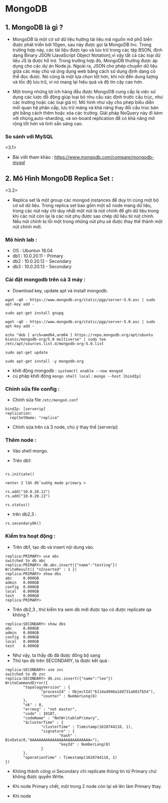 # MongoDB

## 1. MongoDB là gì ? 
- MongoDB là một cơ sở dữ liệu hướng tài liệu mã nguồn mở phổ biến được phát triển bởi 10gen, sau này được gọi là MongoDB Inc. Trong trường hợp này, các tài liệu được tạo và lưu trữ trong các tệp BSON, định dạng Binary JSON (JavaScript Object Notation),vì vậy tất cả các loại dữ liệu JS là được hỗ trợ. Trong trường hợp đó, MongoDB thường được áp dụng cho các dự án Node.js. Ngoài ra, JSON cho phép chuyển dữ liệu giữa các máy chủ và ứng dụng web bằng cách sử dụng định dạng có thể đọc được. Nó cũng là một lựa chọn tốt hơn, khi nói đến dung lượng và tốc độ lưu trữ, vì nó mang lại hiệu quả và độ tin cậy cao hơn.

- Một trong những lợi ích hàng đầu được MongoDB cung cấp là việc sử dụng các lược đồ động giúp loại bỏ nhu cầu xác định trước cấu trúc, như các trường hoặc các loại giá trị. Mô hình như vậy cho phép biểu diễn mối quan hệ phân cấp, lưu trữ mảng và khả năng thay đổi cấu trúc bản ghi bằng cách thêm hoặc xóa các trường. Giải pháp NoQuery này đi kèm với nhúng,auto-sharding, và on-board replication để có khả năng mở rộng tốt hơn và tính sẵn sàng cao.

### So sánh với MySQL

<3.1>

- Bài viết tham khảo : https://www.mongodb.com/compare/mongodb-mysql

## 2. Mô Hình MongoDB Replica Set : 
<3.2>

- Replica set là một group các mongod instances để duy trì cùng một bộ cơ sở dữ liệu. Trong replica set bao gồm một số node mang dữ liệu, trong các nút này chỉ duy nhất một nút là nút chính để ghi dữ liệu trong khi các nút còn lại là các nút phụ được sao chép dữ liệu từ nút chính. Nếu nút chính bị lỗi một trong những nút phụ sẽ được thay thế thành một nút chính mới.

### Mô hình lab : 
- OS : Ubuntun 18.04
- db1 : 10.0.20.11 - Primary 
- db2 : 10.0.20.12 - Secondary
- db3 : 10.0.20.13 - Secondary


### Cài đặt mongodb trên cả 3 máy : 
- Download key, update apt và install mongodb.
```
wget -qO - https://www.mongodb.org/static/pgp/server-5.0.asc | sudo apt-key add -

sudo apt-get install gnupg

wget -qO - https://www.mongodb.org/static/pgp/server-5.0.asc | sudo apt-key add -

echo "deb [ arch=amd64,arm64 ] https://repo.mongodb.org/apt/ubuntu bionic/mongodb-org/5.0 multiverse" | sudo tee /etc/apt/sources.list.d/mongodb-org-5.0.list

sudo apt-get update

sudo apt-get install -y mongodb-org

```
- khởi động mongodb : `systemctl enable --now mongod`
- cú pháp khởi động `mongo shell local` : `mongo --host [bindIp]`

### Chỉnh sửa file config : 

- Chỉnh sửa file `/etc/mongod.conf`
```
bindIp: [serverip]
replication:
  replSetName: "replica"
```
- Chỉnh sửa trên cả 3 node, chú ý thay thế [serverip]

### Thêm node : 
- Vào shell mongo.

- Trên db1:
```

rs.initiate()

<enter 2 lần để xuống mode primary > 

rs.add("10.0.20.12")
rs.add("10.0.20.13")

rs.status() 
```

- trên db2,3 : 
```
rs.secondaryOk()
```

### Kiểm tra hoạt động : 
- Trên db1, tạo db và insert nội dung vào. 
```
replica:PRIMARY> use abc
switched to db abc
replica:PRIMARY> db.abc.insert({"name":"testing"})
WriteResult({ "nInserted" : 1 })
replica:PRIMARY> show dbs
abc     0.000GB
admin   0.000GB
config  0.000GB
local   0.000GB
test    0.000GB
replica:PRIMARY>
```
- Trên db2,3 , thử kiểm tra xem db mới được tạo có được replicate qa không ? 
```
replica:SECONDARY> show dbs
abc     0.000GB
admin   0.000GB
config  0.000GB
local   0.000GB
test    0.000GB
```

- Như vậy, ta thấy db đã được đồng bộ sang
- Thử tạo db trên SECONDARY, ta được kết quả : 
```
replica:SECONDARY> use zxc
switched to db zxc
replica:SECONDARY> db.zxc.insert({"name":"leo"})
WriteCommandError({
        "topologyVersion" : {
                "processId" : ObjectId("6114a4946a1dd731a681fb54"),
                "counter" : NumberLong(6)
        },
        "ok" : 0,
        "errmsg" : "not master",
        "code" : 10107,
        "codeName" : "NotWritablePrimary",
        "$clusterTime" : {
                "clusterTime" : Timestamp(1628744118, 1),
                "signature" : {
                        "hash" : BinData(0,"AAAAAAAAAAAAAAAAAAAAAAAAAAA="),
                        "keyId" : NumberLong(0)
                }
        },
        "operationTime" : Timestamp(1628744118, 1)
})
```

- Không thành công vì Secondary chỉ replicate thông tin từ Primary chứ không được quyền Write.

- Khi node Primary chết, một trong 2 node còn lại sẽ lên làm Primary thay.

- Khi node 





